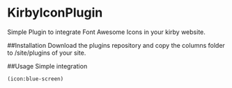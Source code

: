 # KirbyIconPlugin
Simple Plugin to integrate Font Awesome Icons in your kirby website.

##Installation
Download the plugins repository and copy the columns folder to /site/plugins of your site.

##Usage
Simple integration
```
(icon:blue-screen)
```
